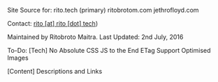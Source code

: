 Site Source for:
rito.tech (primary)
ritobrotom.com
jethrofloyd.com

Contact: [rito [at] rito [dot] tech](mailto:rito@rito.tech.nospam))

Maintained by Ritobroto Maitra.
Last Updated: 2nd July, 2016

To-Do:
[Tech]
No Absolute CSS
JS to the End
ETag Support
Optimised Images

[Content]
Descriptions and Links